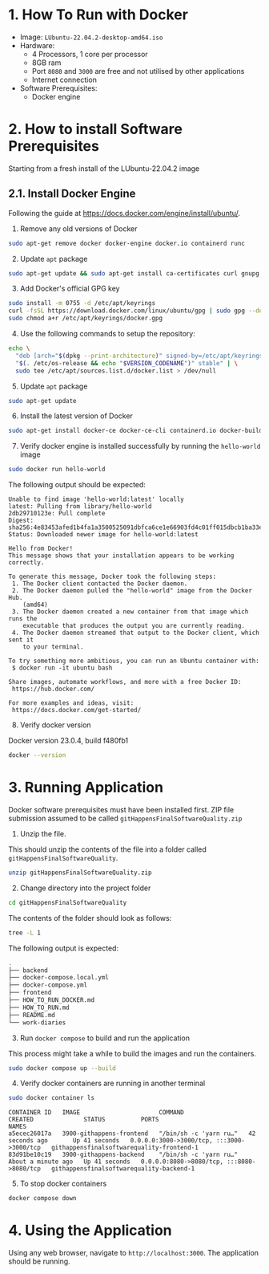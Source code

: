 # 1. How To Run with Docker

- Image: `LUbuntu-22.04.2-desktop-amd64.iso`
- Hardware:
  - 4 Processors, 1 core per processor
  - 8GB ram
  - Port `8080` and `3000` are free and not utilised by other applications
  - Internet connection
- Software Prerequisites:
  - Docker engine

# 2. How to install Software Prerequisites

Starting from a fresh install of the LUbuntu-22.04.2 image

## 2.1. Install Docker Engine

Following the guide at https://docs.docker.com/engine/install/ubuntu/.

1. Remove any old versions of Docker

```bash
sudo apt-get remove docker docker-engine docker.io containerd runc
```

2. Update `apt` package

```bash
sudo apt-get update && sudo apt-get install ca-certificates curl gnupg -y
```

3. Add Docker's official GPG key

```bash
sudo install -m 0755 -d /etc/apt/keyrings
curl -fsSL https://download.docker.com/linux/ubuntu/gpg | sudo gpg --dearmor -o /etc/apt/keyrings/docker.gpg
sudo chmod a+r /etc/apt/keyrings/docker.gpg
```

4. Use the following commands to setup the repository:

```bash
echo \
  "deb [arch="$(dpkg --print-architecture)" signed-by=/etc/apt/keyrings/docker.gpg] https://download.docker.com/linux/ubuntu \
  "$(. /etc/os-release && echo "$VERSION_CODENAME")" stable" | \
  sudo tee /etc/apt/sources.list.d/docker.list > /dev/null
```

5. Update `apt` package

```bash
sudo apt-get update
```

6. Install the latest version of Docker

```bash
sudo apt-get install docker-ce docker-ce-cli containerd.io docker-buildx-plugin docker-compose-plugin -y
```

7. Verify docker engine is installed successfully by running the `hello-world` image

```bash
sudo docker run hello-world
```

The following output should be expected:

```
Unable to find image 'hello-world:latest' locally
latest: Pulling from library/hello-world
2db29710123e: Pull complete
Digest: sha256:4e83453afed1b4fa1a3500525091dbfca6ce1e66903fd4c01ff015dbcb1ba33e
Status: Downloaded newer image for hello-world:latest

Hello from Docker!
This message shows that your installation appears to be working correctly.

To generate this message, Docker took the following steps:
 1. The Docker client contacted the Docker daemon.
 2. The Docker daemon pulled the "hello-world" image from the Docker Hub.
    (amd64)
 3. The Docker daemon created a new container from that image which runs the
    executable that produces the output you are currently reading.
 4. The Docker daemon streamed that output to the Docker client, which sent it
    to your terminal.

To try something more ambitious, you can run an Ubuntu container with:
 $ docker run -it ubuntu bash

Share images, automate workflows, and more with a free Docker ID:
 https://hub.docker.com/

For more examples and ideas, visit:
 https://docs.docker.com/get-started/
```

8. Verify docker version

Docker version 23.0.4, build f480fb1

```bash
docker --version
```

# 3. Running Application

Docker software prerequisites must have been installed first. ZIP file submission assumed to be called `gitHappensFinalSoftwareQuality.zip`

1. Unzip the file.

This should unzip the contents of the file into a folder called `gitHappensFinalSoftwareQuality`.

```bash
unzip gitHappensFinalSoftwareQuality.zip
```

2. Change directory into the project folder

```bash
cd gitHappensFinalSoftwareQuality
```

The contents of the folder should look as follows:

```bash
tree -L 1
```

The following output is expected:

```bash
.
├── backend
├── docker-compose.local.yml
├── docker-compose.yml
├── frontend
├── HOW_TO_RUN_DOCKER.md
├── HOW_TO_RUN.md
├── README.md
└── work-diaries
```

3. Run `docker compose` to build and run the application

This process might take a while to build the images and run the containers.

```bash
sudo docker compose up --build
```

4. Verify docker containers are running in another terminal

```bash
sudo docker container ls
```

```
CONTAINER ID   IMAGE                      COMMAND                  CREATED              STATUS          PORTS                                       NAMES
a5ecec26017a   3900-githappens-frontend   "/bin/sh -c 'yarn ru…"   42 seconds ago       Up 41 seconds   0.0.0.0:3000->3000/tcp, :::3000->3000/tcp   githappensfinalsoftwarequality-frontend-1
83d91be10c19   3900-githappens-backend    "/bin/sh -c 'yarn ru…"   About a minute ago   Up 41 seconds   0.0.0.0:8080->8080/tcp, :::8080->8080/tcp   githappensfinalsoftwarequality-backend-1
```

5. To stop docker containers

```bash
docker compose down
```

# 4. Using the Application

Using any web browser, navigate to `http://localhost:3000`. The application should be running.
